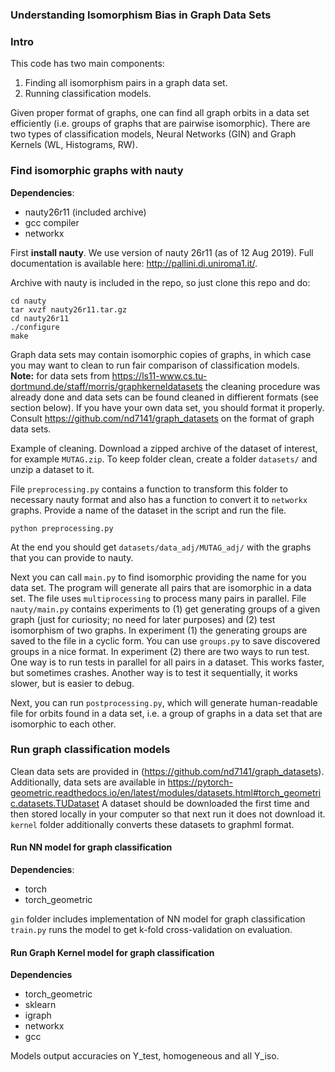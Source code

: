 ### **Understanding Isomorphism Bias in Graph Data Sets**

### Intro
This code has two main components:
  1. Finding all isomorphism pairs in a graph data set.
  2. Running classification models. 
  
Given proper format of graphs, one can find all graph orbits in a data set efficiently (i.e. groups of graphs that are pairwise isomorphic). There are two types of classification models, Neural Networks (GIN) and Graph Kernels (WL, Histograms, RW). 

### Find isomorphic graphs with nauty
**Dependencies**: 
* nauty26r11 (included archive)
* gcc compiler
* networkx 

First **install nauty**.
We use version of nauty 26r11 (as of 12 Aug 2019). Full documentation is available here: http://pallini.di.uniroma1.it/. 

Archive with nauty is included in the repo, so just clone this repo and do: 
```
cd nauty
tar xvzf nauty26r11.tar.gz
cd nauty26r11
./configure
make
```

Graph data sets may contain isomorphic copies of graphs, in which case you may want to clean to run fair comparison of classification models. 
**Note:** for data sets from https://ls11-www.cs.tu-dortmund.de/staff/morris/graphkerneldatasets the cleaning procedure was already done and data sets can be found cleaned in diffierent formats (see section below). 
If you have your own data set, you should format it properly. Consult https://github.com/nd7141/graph_datasets on the format of graph data sets. 

Example of cleaning. Download a zipped archive of the dataset of interest, for example `MUTAG.zip`. To keep folder clean, create a folder `datasets/` and unzip a dataset to it.

File `preprocessing.py` contains a function to transform this folder to necessary nauty format and also has a function to convert it to `networkx` graphs. 
Provide a name of the dataset in the script and run the file.  
```
python preprocessing.py 
```
At the end you should get `datasets/data_adj/MUTAG_adj/` with the graphs that you can provide to nauty.

Next you can call `main.py` to find isomorphic providing the name for you data set. The program will generate all pairs that are isomorphic in a data set. The file uses `multiprocessing` to process many pairs in parallel. File `nauty/main.py` contains experiments to (1) get generating groups of a given graph (just for curiosity; no need for later purposes) and (2) test isomorphism of two graphs. 
In experiment (1) the generating groups are saved to the file in a cyclic form. You can use `groups.py` to save discovered groups in a nice format. In experiment (2) there are two ways to run test. One way is to run tests in parallel for all pairs in a dataset.
This works faster, but sometimes crashes. Another way is to test it sequentially, it works slower, but is easier to debug. 


Next, you can run `postprocessing.py`, which will generate human-readable file for orbits found in a data set, i.e. a group of graphs in a data set that are isomorphic to each other.  

 
### Run graph classification models

Clean data sets are provided in (https://github.com/nd7141/graph_datasets). Additionally, data sets are available in https://pytorch-geometric.readthedocs.io/en/latest/modules/datasets.html#torch_geometric.datasets.TUDataset
A dataset should be downloaded the first time and then stored locally in your computer so that next run
it does not download it. 
`kernel` folder additionally converts these datasets to graphml format. 

#### Run NN model for graph classification
**Dependencies**:
* torch
* torch_geometric

`gin` folder includes implementation of NN model for graph classification
`train.py` runs the model to get k-fold cross-validation on evaluation. 

#### Run Graph Kernel model for graph classification
**Dependencies**
* torch_geometric 
* sklearn
* igraph
* networkx
* gcc

Models output accuracies on Y_test, homogeneous and all Y_iso.  
